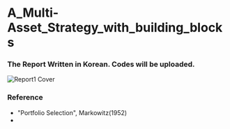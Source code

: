 # A_Multi-Asset_Strategy_with_building_blocks

### The Report Written in Korean. Codes will be uploaded.
![Report1 Cover](https://github.com/research-go/A_Multi-Asset_Strategy_with_building_blocks/assets/139042161/168ee702-4f87-4cee-aec8-1f875e48eb12)
### Reference
- "Portfolio Selection", Markowitz(1952)
- 

